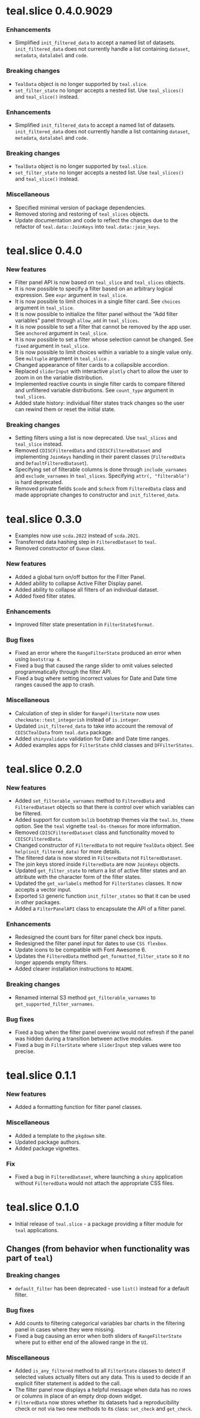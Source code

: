# teal.slice 0.4.0.9029

### Enhancements

* Simplified `init_filtered_data` to accept a named list of datasets. `init_filtered_data` does not currently handle a list containing `dataset`, `metadata`, `datalabel` and `code`.

### Breaking changes

* `TealData` object is no longer supported by `teal.slice`.
* `set_filter_state` no longer accepts a nested list. Use `teal_slices()` and `teal_slice()` instead.

### Enhancements

* Simplified `init_filtered_data` to accept a named list of datasets. `init_filtered_data` does not currently handle a list containing `dataset`, `metadata`, `datalabel` and `code`.

### Breaking changes

* `TealData` object is no longer supported by `teal.slice`.
* `set_filter_state` no longer accepts a nested list. Use `teal_slices()` and `teal_slice()` instead.

### Miscellaneous

* Specified minimal version of package dependencies.
* Removed storing and restoring of `teal_slices` objects.
* Update documentation and code to reflect the changes due to the refactor of `teal.data::JoinKeys` into `teal.data::join_keys`.

# teal.slice 0.4.0

### New features

* Filter panel API is now based on `teal_slice` and `teal_slices` objects.
* It is now possible to specify a filter based on an arbitrary logical expression. See `expr` argument in `teal_slice`.
* It is now possible to limit choices in a single filter card. See `choices` argument in `teal_slice`.
* It is now possible to initialize the filter panel without the "Add filter variables" panel through `allow_add` in `teal_slices`.
* It is now possible to set a filter that cannot be removed by the app user. See `anchored` argument in `teal_slice`.
* It is now possible to set a filter whose selection cannot be changed. See `fixed` argument in `teal_slice`.
* It is now possible to limit choices within a variable to a single value only. See `multuple` argument in `teal_slice`  .
* Changed appearance of filter cards to a collapsible accordion.
* Replaced `sliderInput` with interactive `plotly` chart to allow the user to zoom in on the variable distribution.
* Implemented reactive counts in single filter cards to compare filtered and unfiltered variable distributions. See `count_type` argument in `teal_slices`.
* Added state history: individual filter states track changes so the user can rewind them or reset the initial state.

### Breaking changes

* Setting filters using a list is now deprecated. Use `teal_slices` and `teal_slice` instead.
* Removed `CDISCFilteredData` and `CDISCFilteredDataset` and implementing `JoinKeys` handling in their parent classes (`FilteredData` and `DefaultFilteredDataset`).
* Specifying set of filterable columns is done through `include_varnames` and `exclude_varnames` in `teal_slices`. Specifying `attr(, "filterable")` is hard deprecated.
* Removed private fields `$code` and `$check` from `FilteredData` class and made appropriate changes to constructor and `init_filtered_data`.

# teal.slice 0.3.0

* Examples now use `scda.2022` instead of `scda.2021`.
* Transferred data hashing step in `FilteredDataset` to `teal`.
* Removed constructor of `Queue` class.

### New features

* Added a global turn on/off button for the Filter Panel.
* Added ability to collapse Active Filter Display panel.
* Added ability to collapse all filters of an individual dataset.
* Added fixed filter states.

### Enhancements

* Improved filter state presentation in `FilterState$format`.

### Bug fixes

* Fixed an error where the `RangeFilterState` produced an error when using `bootstrap 4`.
* Fixed a bug that caused the range slider to omit values selected programmatically through the filter API.
* Fixed a bug where setting incorrect values for Date and Date time ranges caused the app to crash.

### Miscellaneous

* Calculation of step in slider for `RangeFilterState` now uses `checkmate::test_integerish` instead of `is.integer`.
* Updated `init_filtered_data` to take into account the removal of `CDISCTealData` from `teal.data` package.
* Added `shinyvalidate` validation for Date and Date time ranges.
* Added examples apps for `FilterState` child classes and `DFFilterStates`.

# teal.slice 0.2.0

### New features

* Added `set_filterable_varnames` method to `FilteredData` and `FilteredDataset` objects so that there is control over which variables can be filtered.
* Added support for custom `bslib` bootstrap themes via the `teal.bs_theme` option. See the `teal` vignette `teal-bs-themses` for more information.
* Removed `CDISCFilteredDataset` class and functionality moved to `CDISCFilteredData`.
* Changed constructor of `FilteredData` to not require `TealData` object. See `help(init_filtered_data)` for more details.
* The filtered data is now stored in `FilteredData` not `FilteredDataset`.
* The join keys stored inside `FilteredData` are now `JoinKeys` objects.
* Updated `get_filter_state` to return a list of active filter states and an attribute with the character form of the filter states.
* Updated the `get_varlabels` method for `FilterStates` classes. It now accepts a vector input.
* Exported `S3` generic function `init_filter_states` so that it can be used in other packages.
* Added a `FilterPanelAPI` class to encapsulate the API of a filter panel.

### Enhancements

* Redesigned the count bars for filter panel check box inputs.
* Redesigned the filter panel input for dates to use `CSS flexbox`.
* Update icons to be compatible with Font Awesome 6.
* Updates the `FilteredData` method `get_formatted_filter_state` so it no longer appends empty filters.
* Added clearer installation instructions to `README`.

### Breaking changes

* Renamed internal S3 method `get_filterable_varnames` to `get_supported_filter_varnames`.

### Bug fixes

* Fixed a bug when the filter panel overview would not refresh if the panel was hidden during a transition between active modules.
* Fixed a bug in `FilterState` where `sliderInput` step values were too precise.

# teal.slice 0.1.1

### New features
* Added a formatting function for filter panel classes.

### Miscellaneous
* Added a template to the `pkgdown` site.
* Updated package authors.
* Added package vignettes.

### Fix
* Fixed a bug in `FilteredDataset`, where launching a `shiny` application without `FilteredData` would not attach the appropriate CSS files.

# teal.slice 0.1.0

* Initial release of `teal.slice` - a package providing a filter module for `teal` applications.

## Changes (from behavior when functionality was part of `teal`)

### Breaking changes
* `default_filter` has been deprecated - use `list()` instead for a default filter.

### Bug fixes
* Add counts to filtering categorical variables bar charts in the filtering panel in cases where they were missing.
* Fixed a bug causing an error when both sliders of `RangeFilterState` where put to either end of the allowed range
in the `UI`.

### Miscellaneous
* Added `is_any_filtered` method to all `FilterState` classes to detect if selected values actually filters out any data. This is used to decide if an explicit filter statement is added to the call.
* The filter panel now displays a helpful message when data has no rows or columns in place of an empty drop down widget.
* `FilteredData` now stores whether its datasets had a reproducibility check or not via two new methods to its class: `set_check` and `get_check`.
